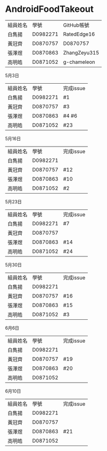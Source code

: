 # AndroidFoodTakeout

<table>
  <tr>
    <td>組員姓名</td>
    <td>學號</td>
    <td>GitHub帳號</td>
  </tr>
  <tr>
    <td>白雋揚</td>
    <td>D0982271</td>
    <td>RatedEdge16</td>
  </tr>
    <tr>
    <td>黃冠齊</td>
    <td>D0870757</td>
    <td>D0870757</td>
  </tr>
    <tr>
    <td>張澤煜</td>
    <td>D0870863</td>
    <td>ZhangZeyu315</td>
  </tr>
  <tr>
    <td>高明皓</td>
    <td>D0871052</td>
    <td>g-chameleon</td>
  </tr>
</table>
<tr>5月3日</tr>
<table>
  <tr>
    <td>組員姓名</td>
    <td>學號</td>
    <td>完成issue</td>
  </tr>
  <tr>
    <td>白雋揚</td>
    <td>D0982271</td>
    <td>#1</td>
  </tr>
    <tr>
    <td>黃冠齊</td>
    <td>D0870757</td>
    <td>#3</td>
  </tr>
    <tr>
    <td>張澤煜</td>
    <td>D0870863</td>
    <td>#4 #6</td>
  </tr>
  <tr>
    <td>高明皓</td>
    <td>D0871052</td>
    <td>#23</td>
  </tr>
</table>
</table>
<tr>5月16日</tr>
<table>
  <tr>
    <td>組員姓名</td>
    <td>學號</td>
    <td>完成issue</td>
  </tr>
  <tr>
    <td>白雋揚</td>
    <td>D0982271</td>
    <td></td>
  </tr>
    <tr>
    <td>黃冠齊</td>
    <td>D0870757</td>
    <td>#12</td>
  </tr>
    <tr>
    <td>張澤煜</td>
    <td>D0870863</td>
    <td>#10</td>
  </tr>
  <tr>
    <td>高明皓</td>
    <td>D0871052</td>
    <td>#2</td>
  </tr>
</table>
<tr>5月23日</tr>
<table>
  <tr>
    <td>組員姓名</td>
    <td>學號</td>
    <td>完成issue</td>
  </tr>
  <tr>
    <td>白雋揚</td>
    <td>D0982271</td>
    <td>#7</td>
  </tr>
    <tr>
    <td>黃冠齊</td>
    <td>D0870757</td>
    <td></td>
  </tr>
    <tr>
    <td>張澤煜</td>
    <td>D0870863</td>
    <td>#14</td>
  </tr>
  <tr>
    <td>高明皓</td>
    <td>D0871052</td>
    <td>#24</td>
  </tr>
</table>
<tr>5月30日</tr>
<table>
  <tr>
    <td>組員姓名</td>
    <td>學號</td>
    <td>完成issue</td>
  </tr>
  <tr>
    <td>白雋揚</td>
    <td>D0982271</td>
    <td></td>
  </tr>
    <tr>
    <td>黃冠齊</td>
    <td>D0870757</td>
    <td>#16</td>
  </tr>
    <tr>
    <td>張澤煜</td>
    <td>D0870863</td>
    <td>#15</td>
  </tr>
  <tr>
    <td>高明皓</td>
    <td>D0871052</td>
    <td>#3</td>
  </tr>
</table>
<tr>6月6日</tr>
<table>
  <tr>
    <td>組員姓名</td>
    <td>學號</td>
    <td>完成issue</td>
  </tr>
  <tr>
    <td>白雋揚</td>
    <td>D0982271</td>
    <td></td>
  </tr>
    <tr>
    <td>黃冠齊</td>
    <td>D0870757</td>
    <td>#19</td>
  </tr>
    <tr>
    <td>張澤煜</td>
    <td>D0870863</td>
    <td>#20</td>
  </tr>
  <tr>
    <td>高明皓</td>
    <td>D0871052</td>
    <td></td>
  </tr>
</table>
<tr>6月10日</tr>
<table>
  <tr>
    <td>組員姓名</td>
    <td>學號</td>
    <td>完成issue</td>
  </tr>
  <tr>
    <td>白雋揚</td>
    <td>D0982271</td>
    <td></td>
  </tr>
    <tr>
    <td>黃冠齊</td>
    <td>D0870757</td>
    <td></td>
  </tr>
    <tr>
    <td>張澤煜</td>
    <td>D0870863</td>
    <td>#21</td>
  </tr>
  <tr>
    <td>高明皓</td>
    <td>D0871052</td>
    <td></td>
  </tr>
</table>
